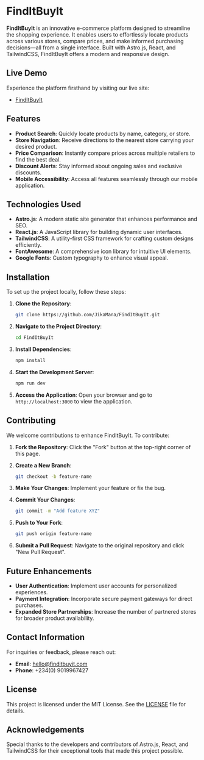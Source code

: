 # FindItBuyIt

**FindItBuyIt** is an innovative e-commerce platform designed to streamline the shopping experience. It enables users to effortlessly locate products across various stores, compare prices, and make informed purchasing decisions—all from a single interface. Built with Astro.js, React, and TailwindCSS, FindItBuyIt offers a modern and responsive design.

## Live Demo

Experience the platform firsthand by visiting our live site:

- [FindItBuyIt](http://finditbuyit.netlify.app/)

## Features

- **Product Search**: Quickly locate products by name, category, or store.
- **Store Navigation**: Receive directions to the nearest store carrying your desired product.
- **Price Comparison**: Instantly compare prices across multiple retailers to find the best deal.
- **Discount Alerts**: Stay informed about ongoing sales and exclusive discounts.
- **Mobile Accessibility**: Access all features seamlessly through our mobile application.

## Technologies Used

- **Astro.js**: A modern static site generator that enhances performance and SEO.
- **React.js**: A JavaScript library for building dynamic user interfaces.
- **TailwindCSS**: A utility-first CSS framework for crafting custom designs efficiently.
- **FontAwesome**: A comprehensive icon library for intuitive UI elements.
- **Google Fonts**: Custom typography to enhance visual appeal.

## Installation

To set up the project locally, follow these steps:

1. **Clone the Repository**:

   ```bash
   git clone https://github.com/JikaMana/FindItBuyIt.git
   ```

2. **Navigate to the Project Directory**:

   ```bash
   cd FindItBuyIt
   ```

3. **Install Dependencies**:

   ```bash
   npm install
   ```

4. **Start the Development Server**:

   ```bash
   npm run dev
   ```

5. **Access the Application**:
   Open your browser and go to `http://localhost:3000` to view the application.

## Contributing

We welcome contributions to enhance FindItBuyIt. To contribute:

1. **Fork the Repository**:
   Click the "Fork" button at the top-right corner of this page.

2. **Create a New Branch**:

   ```bash
   git checkout -b feature-name
   ```

3. **Make Your Changes**:
   Implement your feature or fix the bug.

4. **Commit Your Changes**:

   ```bash
   git commit -m "Add feature XYZ"
   ```

5. **Push to Your Fork**:

   ```bash
   git push origin feature-name
   ```

6. **Submit a Pull Request**:
   Navigate to the original repository and click "New Pull Request".

## Future Enhancements

- **User Authentication**: Implement user accounts for personalized experiences.
- **Payment Integration**: Incorporate secure payment gateways for direct purchases.
- **Expanded Store Partnerships**: Increase the number of partnered stores for broader product availability.

## Contact Information

For inquiries or feedback, please reach out:

- **Email**: hello@finditbuyit.com
- **Phone**: +234(0) 9019967427

## License

This project is licensed under the MIT License. See the [LICENSE](LICENSE) file for details.

## Acknowledgements

Special thanks to the developers and contributors of Astro.js, React, and TailwindCSS for their exceptional tools that made this project possible.
